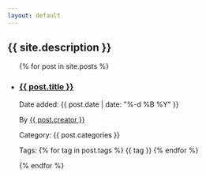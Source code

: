 ```yaml
---
layout: default
---
```


<h2>{{ site.description }}</h2>
<ul>
    {% for post in site.posts %}
  	<li>
        <h3>
  		    <a href="{{ post.url }}">{{ post.title }}</a>
        </h3>
        <p class="text-red-500 text-3xl font-bold">Date added: {{ post.date | date: "%-d %B %Y" }}</p>
        <p>By <a href="{{ post.creator_url }}">{{ post.creator }}</a></p>
        <p>Category: {{ post.categories }}</p>
        <p> Tags:
            {% for tag in post.tags %}
                {{ tag }}
            {% endfor %}
         </p>
	</li>
    {% endfor %}
</ul>